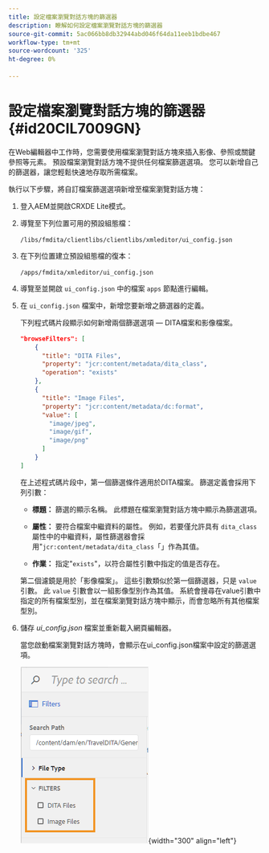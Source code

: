```yaml
---
title: 設定檔案瀏覽對話方塊的篩選器
description: 瞭解如何設定檔案瀏覽對話方塊的篩選器
source-git-commit: 5ac066bb8db32944abd046f64da11eeb1bdbe467
workflow-type: tm+mt
source-wordcount: '325'
ht-degree: 0%

---
```



# 設定檔案瀏覽對話方塊的篩選器 {#id20CIL7009GN}

在Web編輯器中工作時，您需要使用檔案瀏覽對話方塊來插入影像、參照或關鍵參照等元素。 預設檔案瀏覽對話方塊不提供任何檔案篩選選項。 您可以新增自己的篩選器，讓您輕鬆快速地存取所需檔案。

執行以下步驟，將自訂檔案篩選選項新增至檔案瀏覽對話方塊：

1. 登入AEM並開啟CRXDE Lite模式。

1. 導覽至下列位置可用的預設組態檔：

   `/libs/fmdita/clientlibs/clientlibs/xmleditor/ui_config.json`

1. 在下列位置建立預設組態檔的復本：

   `/apps/fmdita/xmleditor/ui_config.json`

1. 導覽至並開啟 `ui_config.json` 中的檔案 `apps` 節點進行編輯。

1. 在 `ui_config.json` 檔案中，新增您要新增之篩選器的定義。

   下列程式碼片段顯示如何新增兩個篩選選項 — DITA檔案和影像檔案。

   ```json
   "browseFilters": [
       {
         "title": "DITA Files",
         "property": "jcr:content/metadata/dita_class",
         "operation": "exists"
       },
       {
         "title": "Image Files",
         "property": "jcr:content/metadata/dc:format",
         "value": [        
           "image/jpeg",
           "image/gif",
           "image/png"
         ]
       }
   ]
   ```

   在上述程式碼片段中，第一個篩選條件適用於DITA檔案。 篩選定義會採用下列引數：

   - **標題：**   篩選的顯示名稱。 此標題在檔案瀏覽對話方塊中顯示為篩選選項。

   - **屬性：**   要符合檔案中繼資料的屬性。 例如，若要僅允許具有 `dita_class` 屬性中的中繼資料，屬性篩選器會採用&quot;`jcr:content/metadata/dita_class`「」作為其值。

   - **作業：**   指定&quot;`exists`&quot;，以符合屬性引數中指定的值是否存在。

   第二個濾鏡是用於「影像檔案」。 這些引數類似於第一個篩選器，只是 `value` 引數。 此 `value` 引數會以一組影像型別作為其值。 系統會搜尋在value引數中指定的所有檔案型別，並在檔案瀏覽對話方塊中顯示，而會忽略所有其他檔案型別。

1. 儲存 *ui\_config.json* 檔案並重新載入網頁編輯器。

   當您啟動檔案瀏覽對話方塊時，會顯示在ui\_config.json檔案中設定的篩選選項。

   ![](assets/file-browse-custom-filters.png){width="300" align="left"}


